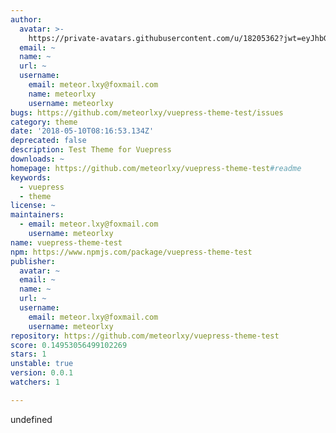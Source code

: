 ```yaml
---
author:
  avatar: >-
    https://private-avatars.githubusercontent.com/u/18205362?jwt=eyJhbGciOiJIUzI1NiIsInR5cCI6IkpXVCJ9.eyJpc3MiOiJnaXRodWIuY29tIiwiYXVkIjoicmF3LmdpdGh1YnVzZXJjb250ZW50LmNvbSIsImtleSI6ImtleTEiLCJleHAiOjE3MzQ2NzMyNjAsIm5iZiI6MTczNDY3MjA2MCwicGF0aCI6Ii91LzE4MjA1MzYyIn0.n3couRADVBaCuL_C6BgDQURtspb8bxlAlBDqRGJmU4M&v=4
  email: ~
  name: ~
  url: ~
  username:
    email: meteor.lxy@foxmail.com
    name: meteorlxy
    username: meteorlxy
bugs: https://github.com/meteorlxy/vuepress-theme-test/issues
category: theme
date: '2018-05-10T08:16:53.134Z'
deprecated: false
description: Test Theme for Vuepress
downloads: ~
homepage: https://github.com/meteorlxy/vuepress-theme-test#readme
keywords:
  - vuepress
  - theme
license: ~
maintainers:
  - email: meteor.lxy@foxmail.com
    username: meteorlxy
name: vuepress-theme-test
npm: https://www.npmjs.com/package/vuepress-theme-test
publisher:
  avatar: ~
  email: ~
  name: ~
  url: ~
  username:
    email: meteor.lxy@foxmail.com
    username: meteorlxy
repository: https://github.com/meteorlxy/vuepress-theme-test
score: 0.14953056499102269
stars: 1
unstable: true
version: 0.0.1
watchers: 1

---
```


undefined